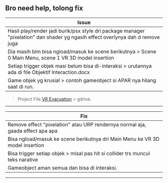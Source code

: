 ## Bro need help, tolong fix

| Issue |
|-------|
| Hasil play/render jadi burik/psx style dri package manager "pixelation" dan shader yg ngasih effect overlynya dah d remove juga |
| Dia masih blm bisa ngload/masuk ke scene berikutnya > Scene 0 Main Menu, scene 1 VR 3D model insertion |
| Setiap trigger objek masi belum bisa di-interaksi > urutannya ada di file Objektif Interaction.docx |
| Game objek yg krusial > contoh gameobject si APAR nya hilang saat di run. |

> Project File [VR Evacuation](https://drive.google.com/drive/folders/1rhtHDUEk_X5NR3jJ8zaqoA0nI_ggzjnS?usp=sharing) > gdrive.

---

| Fix |
|-------|
| Remove effect "pixelation" atau URP rendernya normal aja, gaada effect apa apa |
| Bisa ngload/masuk ke scene berikutnya dri Main Menu ke VR 3D model insertion |
| Bisa trigger setiap objek > misal pas hit si collider trs muncul teks narative |
| Gameobject aman semua dan bisa di interaksi. |

---
